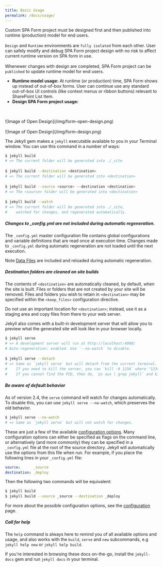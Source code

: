 ```yaml
---
title: Basic Usage
permalink: /docs/usage/
---
```


Custom SPA Form project must be designed first and then published into runtime (production) model for end users.
<br/> 
<br/>
<code>Design</code> and <code>Runtime</code> environments are <code>fully isolated</code> from each other. User can safely modify and debug SPA Form project design with no risk to affect current runtime version on SPA form in use.
<br/> 
<br/>
Whenewer changes with design are completed, SPA Form project can be <code>published</code> to update runtime model for end users. 

* <b>Runtime model usage:</b>
At runtime (or production) time, SPA Form shows up instead of out-of-box forms. User can continue use any standard out-of-box UI controls (like context menus or ribbon buttons) relevant to SharePoint List Item.
* <b>Design SPA Form project usage:</b>
<br/> 
<br/>
![Image of Open Design](/img/form-open-design.png)
<br/> 
<br/>
![Image of Open Design](/img/form-design.png)

The Jekyll gem makes a `jekyll` executable available to you in your Terminal
window. You can use this command in a number of ways:

```sh
$ jekyll build
# => The current folder will be generated into ./_site

$ jekyll build --destination <destination>
# => The current folder will be generated into <destination>

$ jekyll build --source <source> --destination <destination>
# => The <source> folder will be generated into <destination>

$ jekyll build --watch
# => The current folder will be generated into ./_site,
#    watched for changes, and regenerated automatically.
```

<div class="note info">
  <h5>Changes to _config.yml are not included during automatic regeneration.</h5>
  <p>
    The <code>_config.yml</code> master configuration file contains global configurations
    and variable definitions that are read once at execution time. Changes made to <code>_config.yml</code>
    during automatic regeneration are not loaded until the next execution.
  </p>
  <p>
    Note <a href="../datafiles">Data Files</a> are included and reloaded during automatic regeneration.
  </p>
</div>

<div class="note warning">
  <h5>Destination folders are cleaned on site builds</h5>
  <p>
    The contents of <code>&lt;destination&gt;</code> are automatically
    cleaned, by default, when the site is built. Files or folders that are not
    created by your site will be removed. Files and folders you wish to retain
    in <code>&lt;destination&gt;</code> may be specified within the <code>&lt;keep_files&gt;</code>
    configuration directive.
  </p>
  <p>
    Do not use an important location for <code>&lt;destination&gt;</code>;
    instead, use it as a staging area and copy files from there to your web server.
  </p>
</div>

Jekyll also comes with a built-in development server that will allow you to
preview what the generated site will look like in your browser locally.

```sh
$ jekyll serve
# => A development server will run at http://localhost:4000/
# Auto-regeneration: enabled. Use `--no-watch` to disable.

$ jekyll serve --detach
# => Same as `jekyll serve` but will detach from the current terminal.
#    If you need to kill the server, you can `kill -9 1234` where "1234" is the PID.
#    If you cannot find the PID, then do, `ps aux | grep jekyll` and kill the instance.
```

<div class="note info">
  <h5>Be aware of default behavior</h5>
  <p>
    As of version 2.4, the <code>serve</code> command will watch for changes automatically. To disable this, you can use <code>jekyll serve --no-watch</code>, which preserves the old behavior.
  </p>
</div>

```sh
$ jekyll serve --no-watch
# => Same as `jekyll serve` but will not watch for changes.
```

These are just a few of the available [configuration options](../configuration/).
Many configuration options can either be specified as flags on the command line,
or alternatively (and more commonly) they can be specified in a `_config.yml`
file at the root of the source directory. Jekyll will automatically use the
options from this file when run. For example, if you place the following lines
in your `_config.yml` file:

```yaml
source:      _source
destination: _deploy
```

Then the following two commands will be equivalent:

```sh
$ jekyll build
$ jekyll build --source _source --destination _deploy
```

For more about the possible configuration options, see the
[configuration](../configuration/) page.

<div class="note info">
  <h5>Call for help</h5>
  <p>
    The <code>help</code> command is always here to remind you of all available options and usage, and also works with the <code>build</code>, <code>serve</code> and <code>new</code> subcommands, e.g <code>jekyll help new</code> or <code>jekyll help build</code>.
  </p>
</div>

If you're interested in browsing these docs on-the-go, install the
`jekyll-docs` gem and run `jekyll docs` in your terminal.
